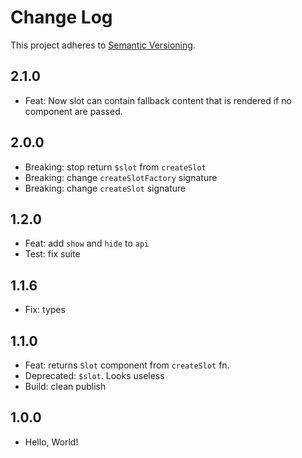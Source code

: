 # Change Log

This project adheres to [Semantic Versioning](http://semver.org/).

## 2.1.0

- Feat: Now slot can contain fallback content that is rendered if no component are passed.

## 2.0.0

- Breaking: stop return `$slot` from `createSlot`
- Breaking: change `createSlotFactory` signature
- Breaking: change `createSlot` signature

## 1.2.0

- Feat: add `show` and `hide` to `api`
- Test: fix suite

## 1.1.6

- Fix: types

## 1.1.0

- Feat: returns `Slot` component from `createSlot` fn.
- Deprecated: `$slot`. Looks useless
- Build: clean publish

## 1.0.0

- Hello, World!
